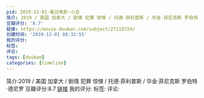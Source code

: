 ```yaml
---
pid: 2019-12-01-看过电影-小丑
简介: 2019 / 美国 加拿大 / 剧情 犯罪 惊悚 / 托德·菲利普斯 / 华金·菲尼克斯 罗伯特·德尼罗
豆瓣评分: '8.7'
链接: https://movie.douban.com/subject/27119724/
创建时间: '2019-12-01 08:32:55'
我的评分:
标签:
评论:
tags: [douban]
categories: [timeline]
---
```

简介:2019 / 美国 加拿大 / 剧情 犯罪 惊悚 / 托德·菲利普斯 / 华金·菲尼克斯 罗伯特·德尼罗
豆瓣评分:8.7
[链接](https://movie.douban.com/subject/27119724/)
我的评分:
标签:
评论:
